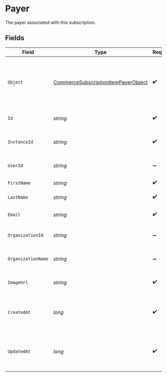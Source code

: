 # Payer

The payer associated with this subscription.


## Fields

| Field                                                                                                 | Type                                                                                                  | Required                                                                                              | Description                                                                                           |
| ----------------------------------------------------------------------------------------------------- | ----------------------------------------------------------------------------------------------------- | ----------------------------------------------------------------------------------------------------- | ----------------------------------------------------------------------------------------------------- |
| `Object`                                                                                              | [CommerceSubscriptionItemPayerObject](../../Models/Components/CommerceSubscriptionItemPayerObject.md) | :heavy_check_mark:                                                                                    | String representing the object's type. Objects of the same type share the same value.                 |
| `Id`                                                                                                  | *string*                                                                                              | :heavy_check_mark:                                                                                    | Unique identifier for the payer.                                                                      |
| `InstanceId`                                                                                          | *string*                                                                                              | :heavy_check_mark:                                                                                    | Unique identifier for the Clerk instance.                                                             |
| `UserId`                                                                                              | *string*                                                                                              | :heavy_minus_sign:                                                                                    | User ID for user-type payers.                                                                         |
| `FirstName`                                                                                           | *string*                                                                                              | :heavy_check_mark:                                                                                    | First name of the payer.                                                                              |
| `LastName`                                                                                            | *string*                                                                                              | :heavy_check_mark:                                                                                    | Last name of the payer.                                                                               |
| `Email`                                                                                               | *string*                                                                                              | :heavy_check_mark:                                                                                    | Email address of the payer.                                                                           |
| `OrganizationId`                                                                                      | *string*                                                                                              | :heavy_minus_sign:                                                                                    | Organization ID for org-type payers.                                                                  |
| `OrganizationName`                                                                                    | *string*                                                                                              | :heavy_minus_sign:                                                                                    | Organization name for org-type payers.                                                                |
| `ImageUrl`                                                                                            | *string*                                                                                              | :heavy_check_mark:                                                                                    | URL of the payer's image/avatar.                                                                      |
| `CreatedAt`                                                                                           | *long*                                                                                                | :heavy_check_mark:                                                                                    | Unix timestamp (in milliseconds) when the payer was created.                                          |
| `UpdatedAt`                                                                                           | *long*                                                                                                | :heavy_check_mark:                                                                                    | Unix timestamp (in milliseconds) when the payer was last updated.                                     |